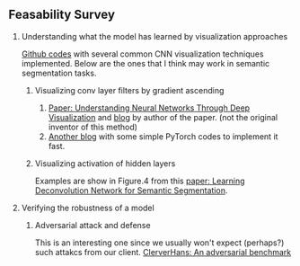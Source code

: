 ## Feasability Survey
1. Understanding what the model has learned by visualization approaches

    [Github codes](https://github.com/utkuozbulak/pytorch-cnn-visualizations) with several common CNN visualization techniques implemented. Below are the ones that I think may work in semantic segmentation tasks.
    1. Visualizing conv layer filters by gradient ascending
        1. [Paper: Understanding Neural Networks Through Deep Visualization](http://yosinski.com/media/papers/Yosinski__2015__ICML_DL__Understanding_Neural_Networks_Through_Deep_Visualization__.pdf) and [blog](http://yosinski.com/deepvis) by author of the paper. (not the original inventor of this method)
        2. [Another blog](https://towardsdatascience.com/how-to-visualize-convolutional-features-in-40-lines-of-code-70b7d87b0030) with some simple PyTorch codes to implement it fast.
    2. Visualizing activation of hidden layers
        
        Examples are show in Figure.4 from this [paper: Learning Deconvolution Network for Semantic Segmentation](https://www.cv-foundation.org/openaccess/content_iccv_2015/papers/Noh_Learning_Deconvolution_Network_ICCV_2015_paper.pdf).
        
2. Verifying the robustness of a model
    1. Adversarial attack and defense
    
        This is an interesting one since we usually won't expect (perhaps?) such attakcs from our client.
        [ClerverHans: An adversarial benchmark](https://github.com/tensorflow/cleverhans)
